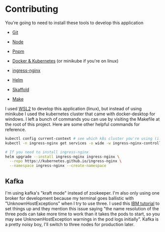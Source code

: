 # Contributing 

You're going to need to install these tools to develop this application

- [Git](https://git-scm.com/)

- [Node](https://nodejs.org/en/)

- [Pnpm](https://pnpm.io/)

- [Docker & Kubernetes](https://www.docker.com/products/docker-desktop) (or minikube if you're on linux)

- [ingress-nginx](https://kubernetes.github.io/ingress-nginx/deploy/)

- [Helm](https://helm.sh/docs/intro/install/#helm)

- [Skaffold](https://skaffold.dev/docs/install/)

- [Make](https://stackoverflow.com/questions/32127524/how-to-install-and-use-make-in-windows)

I used [WSL2](https://docs.microsoft.com/en-us/windows/wsl/compare-versions) to develop this application (linux), but instead of using minikube I used the kubernetes cluster that came with docker-desktop for windows. I left a bunch of commands you can use by visiting the Makefile at the root of this project. Here are some other helpful commands for reference.

```bash
kubectl config current-context # see which k8s cluster you're using (i.e. the one skaffold is going to use)
kubectl -n ingress-nginx get services -o wide -w ingress-nginx-controller # find the loadBalancer IP 

# If you need to install ingress-nginx
helm upgrade --install ingress-nginx ingress-nginx \
  --repo https://kubernetes.github.io/ingress-nginx \
  --namespace ingress-nginx --create-namespace
```

## Kafka

I'm using kafka's "kraft mode" instead of zookeeper. I'm also only using one broker for development because my terminal goes ballistic with "UnknownHostExceptions" when I try to use three. I used this [IBM tutorial](https://developer.ibm.com/tutorials/kafka-in-kubernetes/) to set things up and they mention this issue saying "the name resolution of the three pods can take more time to work than it takes the pods to start, so you may see UnknownHostException warnings in the pod logs initially". Kafka is a pretty noisy boy, I'll switch to three nodes for production later.
